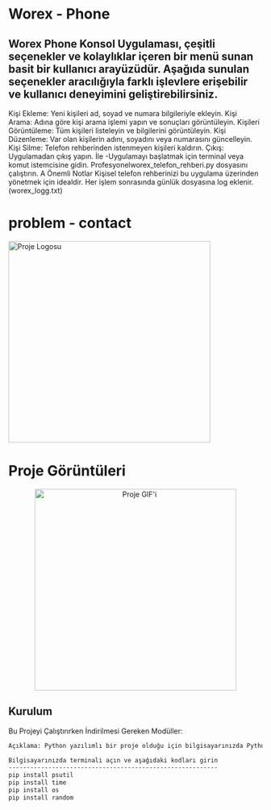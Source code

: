 <!-- Başlık -->
# Worex - Phone
<!-- Kısa Açıklama -->
Worex Phone Konsol Uygulaması, çeşitli seçenekler ve kolaylıklar içeren bir menü sunan basit bir kullanıcı arayüzüdür. Aşağıda sunulan seçenekler aracılığıyla farklı işlevlere erişebilir ve kullanıcı deneyimini geliştirebilirsiniz.
-------------------------------------------------------------------
Kişi Ekleme: Yeni kişileri ad, soyad ve numara bilgileriyle ekleyin.
Kişi Arama: Adına göre kişi arama işlemi yapın ve sonuçları görüntüleyin.
Kişileri Görüntüleme: Tüm kişileri listeleyin ve bilgilerini görüntüleyin.
Kişi Düzenleme: Var olan kişilerin adını, soyadını veya numarasını güncelleyin.
Kişi Silme: Telefon rehberinden istenmeyen kişileri kaldırın.
Çıkış: Uygulamadan çıkış yapın.
İle
-Uygulamayı başlatmak için terminal veya komut istemcisine gidin.
Profesyonelworex_telefon_rehberi.py dosyasını çalıştırın.
A
Önemli Notlar
Kişisel telefon rehberinizi bu uygulama üzerinden yönetmek için idealdir.
Her işlem sonrasında günlük dosyasına log eklenir. (worex_logg.txt)

# problem - contact
<p align="left">
  <img src="https://i.hizliresim.com/oizit5v.png" alt="Proje Logosu" width="400">
</p>

#         Proje Görüntüleri
<p align="center">
  <img src="https://s13.gifyu.com/images/SjLe4.gif" alt="Proje GIF'i" width="400">
</p>


<!-- Kurulum -->
## Kurulum

Bu Projeyi Çalıştırırken İndirilmesi Gereken Modüller:

```bash
Açıklama: Python yazılımlı bir proje olduğu için bilgisayarınızda Python yüklü olması lazım.

Bilgisayarınızda terminali açın ve aşağıdaki kodları girin
----------------------------------------------------------
pip install psutil
pip install time
pip install os
pip install random

